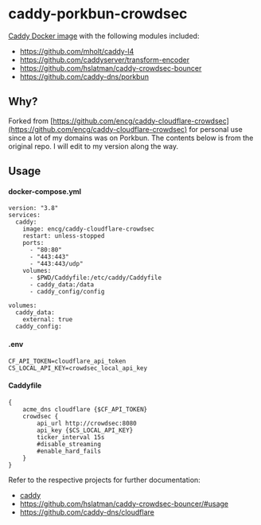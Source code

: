 # caddy-porkbun-crowdsec

[Caddy Docker image](https://hub.docker.com/_/caddy) with the following modules included:
* https://github.com/mholt/caddy-l4
* https://github.com/caddyserver/transform-encoder
* https://github.com/hslatman/caddy-crowdsec-bouncer
* https://github.com/caddy-dns/porkbun

## Why?
Forked from [https://github.com/encg/caddy-cloudflare-crowdsec](https://github.com/encg/caddy-cloudflare-crowdsec) for personal use since a lot of my domains was on Porkbun.
The contents below is from the original repo. I will edit to my version along the way.

## Usage
#### docker-compose.yml
```
version: "3.8"
services:
  caddy:
    image: encg/caddy-cloudflare-crowdsec
    restart: unless-stopped
    ports:
      - "80:80"
      - "443:443"
      - "443:443/udp"
    volumes:
      - $PWD/Caddyfile:/etc/caddy/Caddyfile
      - caddy_data:/data
      - caddy_config/config

volumes:
  caddy_data:
    external: true
  caddy_config:
```

#### .env
```
CF_API_TOKEN=cloudflare_api_token
CS_LOCAL_API_KEY=crowdsec_local_api_key
```

#### Caddyfile
```
{
	acme_dns cloudflare {$CF_API_TOKEN}
	crowdsec {
		api_url http://crowdsec:8080
		api_key {$CS_LOCAL_API_KEY}
		ticker_interval 15s
		#disable_streaming
		#enable_hard_fails
	}
}
```

Refer to the respective projects for further documentation:
* [caddy](https://hub.docker.com/_/caddy)
* https://github.com/hslatman/caddy-crowdsec-bouncer/#usage
* https://github.com/caddy-dns/cloudflare
